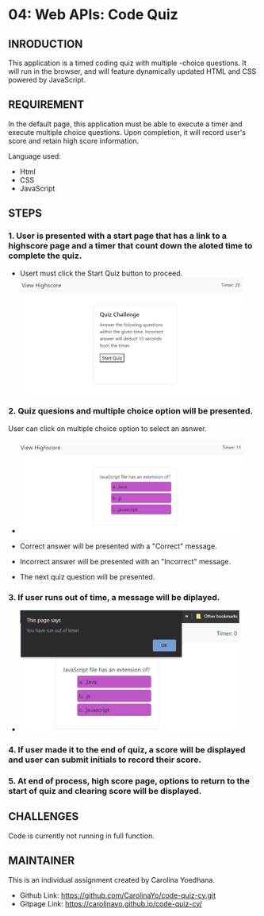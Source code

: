 # 04: Web APIs: Code Quiz

## INRODUCTION 

This application is a timed coding quiz with multiple -choice questions.  It will run in the browser, and will feature dynamically updated HTML and CSS powered by JavaScript.  

## REQUIREMENT

In the default page, this application must be able to execute a timer and execute multiple choice questions.  Upon completion, it will record user's score and retain high score information.

Language used:
* Html
* CSS
* JavaScript

## STEPS

### 1. User is presented with a start page that has a link to a highscore page and a timer that count down the aloted time to complete the quiz.
* Usert must click the Start Quiz button to proceed. ![window start page](/Assets/startPage.PNG)

### 2. Quiz quesions and multiple choice option will be presented.
User can click on multiple choice option to select an asnwer.
* ![window start page](/Assets/quizPage.PNG)

* Correct answer will be presented with a "Correct" message.
* Incorrect answer will be presented with an "Incorrect" message.
* The next quiz question will be presented.

### 3. If user runs out of time, a message will be diplayed.
* ![window start page](/Assets/timeout.PNG)

### 4. If user made it to the end of quiz, a score will be displayed and user can submit initials to record their score.

### 5. At end of process, high score page, options to return to the start of quiz and clearing score will be displayed. 



## CHALLENGES
Code is currently not running in full function.  

## MAINTAINER 
This is an individual assignment created by Carolina Yoedhana.
* Github Link: https://github.com/CarolinaYo/code-quiz-cy.git
* Gitpage Link:  https://carolinayo.github.io/code-quiz-cy/
